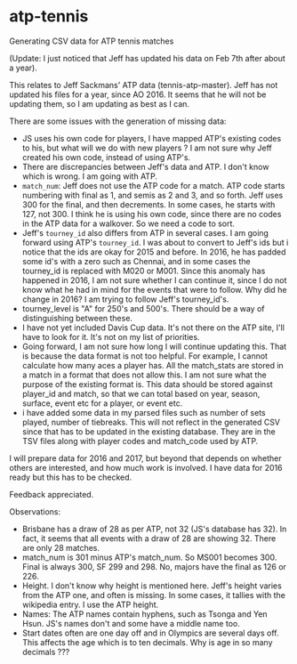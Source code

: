 # atp-tennis
Generating CSV data for ATP tennis matches

(Update: I just noticed that Jeff has updated his data on Feb 7th after about a year).

This relates to Jeff Sackmans' ATP data (tennis-atp-master).
Jeff has not updated his files for a year, since AO 2016. It seems that he will not be updating them, so I am updating as best as I can.

There are some issues with the generation of missing data:

- JS uses his own code for players, I have mapped ATP's existing codes to his, but what will we do with new players ?
  I am not sure why Jeff created his own code, instead of using ATP's.
- There are discrepancies between Jeff's data and ATP. I don't know which is wrong. I am going with ATP.
- `match_num`: Jeff does not use the ATP code for a match. ATP code starts numbering with final as 1, and semis as 2 and 3, and so forth. Jeff uses 300 for the final, and then decrements. In some cases, he starts with 127, not 300. I think he is using his own code, since there are no codes in the ATP data for a walkover. So we need a code to sort.
- Jeff's `tourney_id` also differs from ATP in several cases. I am going forward using ATP's `tourney_id`. I was about to convert to Jeff's ids but i notice that the ids are okay for 2015 and before. In 2016, he has padded some id's with a zero such as Chennai, and in some cases the tourney_id is replaced with M020 or M001. Since this anomaly has happened in 2016, I am not sure whether I can continue it, since I do not know what he had in mind for the events that were to follow. Why did he change in 2016?
 I am trying to follow Jeff's tourney_id's.
- tourney_level is "A" for 250's and 500's. There should be a way of distinguishing between these.
- I have not yet included Davis Cup data. It's not there on the ATP site, I'll have to look for it. It's not on my list of priorities.
- Going forward, I am not sure how long I will continue updating this. That is because the data format is not too helpful. For example, I cannot calculate how many aces a player has. All the match_stats are stored in a match in a format that does not allow this. I am not sure what the purpose of the existing format is. This data should be stored against player_id and match, so that we can total based on year, season, surface, event etc for a player, or event etc.
- i have added some data in my parsed files such as number of sets played, number of tiebreaks. This will not reflect in the generated CSV since that has to be updated in the existing database. They are in the TSV files along with player codes and match_code used by ATP.

I will prepare data for 2016 and 2017, but beyond that depends on whether others are interested, and how much work is involved. I have data for 2016 ready but this has to be checked.


Feedback appreciated.

Observations:
- Brisbane has a draw of 28 as per ATP, not 32 (JS's database has 32). In fact, it seems that all events with a draw of 28 are showing 32. There are only 28 matches.
- match_num is 301 minus ATP's match_num. So MS001 becomes 300. Final is always 300, SF 299 and 298. No, majors have the final as 126 or 226.
- Height. I don't know why height is mentioned here. Jeff's height varies from the ATP one, and often is missing. In some cases, it tallies with the wikipedia entry. I use the ATP height.
- Names: The ATP names contain hyphens, such as Tsonga and Yen Hsun. JS's names don't and some have a middle name too.
- Start dates often are one day off and in Olympics are several days off. This affects the age which is to ten decimals. Why is age in so many decimals ???
